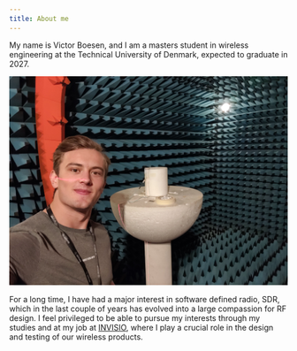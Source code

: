 ```yaml
---
title: About me
---
```

My name is Victor Boesen, and I am a masters student in wireless engineering at the Technical University of Denmark, expected to graduate in 2027.

![Profile picture](assets/profile_picture.jpg)

For a long time, I have had a major interest in software defined radio, SDR, which in the last couple of years has evolved into a large compassion for RF design.
I feel privileged to be able to pursue my interests through my studies and at my job at [INVISIO](https://invisio.com/), where I play a crucial role in the design and testing of our wireless products.
